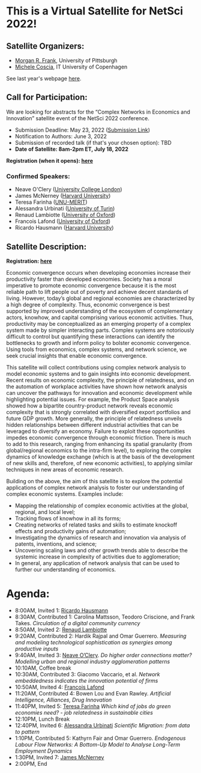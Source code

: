 # This is a Virtual Satellite for NetSci 2022! 
## Satellite Organizers:
- [Morgan R. Frank](https://www.pitt.edu/~mrfrank), University of Pittsburgh
- [Michele Coscia](https://www.michelecoscia.com/), IT University of Copenhagen

See last year's webpage [here](https://mrfrank8176.github.io/Complex-Networks-in-Economics-and-Innovation/2021/).

## Call for Participation:
We are looking for abstracts for the “Complex Networks in Economics and Innovation” satellite event of the NetSci 2022 conference.
- Submission Deadline: May 23, 2022 ([Submission Link](https://easychair.org/conferences/?conf=cnei22))
- Notification to Authors: June 3, 2022
- Submission of recorded talk (if that's your chosen option): TBD
- **Date of Satellite: 8am-2pm ET, July 18, 2022**

**Registration (when it opens): [here](https://netsci2022.net/)**

### Confirmed Speakers:
- Neave O'Clery ([University College London](https://www.ucl.ac.uk/bartlett/casa/people/dr-neave-oclery))
- James McNerney ([Harvard University](https://growthlab.cid.harvard.edu/people/james-mcnerney))
- Teresa Farinha ([UNU-MERIT](https://www.merit.unu.edu/about-us/profile/?staff_id=4023))
- Alessandra Urbinati ([University of Turin](https://scholar.google.com/citations?user=O-QKt_wAAAAJ&hl=en&oi=ao))
- Renaud Lambiotte ([University of Oxford](https://www.maths.ox.ac.uk/people/renaud.lambiotte))
- Francois Lafond ([University of Oxford](https://www.inet.ox.ac.uk/people/francois-lafond/))
- Ricardo Hausmann ([Harvard University](hks.harvard.edu/faculty/ricardo-hausmann))

## Satellite Description:
**Registration: [here](https://netsci2022.net/)**

Economic convergence occurs when developing economies increase their productivity faster than developed economies. Society has a moral imperative to promote economic convergence because it is the most reliable path to lift people out of poverty and achieve decent standards of living. However, today’s global and regional economies are characterized by a high degree of complexity. Thus, economic convergence is best supported by improved understanding of the ecosystem of complementary actors, knowhow, and capital comprising various economic activities. Thus, productivity may be conceptualized as an emerging property of a complex system made by simpler interacting parts. Complex systems are notoriously difficult to control but quantifying these interactions can identify the bottlenecks to growth and inform policy to bolster economic convergence. Using tools from economics, complex systems, and network science, we seek crucial insights that enable economic convergence.

This satellite will collect contributions using complex network analysis to model economic systems and to gain insights into economic development. Recent results on economic complexity, the principle of relatedness, and on the automation of workplace activities have shown how network analysis can uncover the pathways for innovation and economic development while highlighting potential issues. For example, the Product Space analysis showed how a bipartite country-product network reveals economic complexity that is strongly correlated with diversified export portfolios and future GDP growth. More generally, the principle of relatedness unveils hidden relationships between different industrial activities that can be leveraged to diversify an economy. Failure to exploit these opportunities impedes economic convergence through economic friction. There is much to add to this research, ranging from enhancing its spatial granularity (from global/regional economics to the intra-firm level), to exploring the complex dynamics of knowledge exchange (which is at the basis of the development of new skills and, therefore, of new economic activities), to applying similar techniques in new areas of economic research.

Building on the above, the aim of this satellite is to explore the potential applications of complex network analysis to foster our understanding of complex economic systems. Examples include:
- Mapping the relationship of complex economic activities at the global, regional, and local level;
- Tracking flows of knowhow in all its forms; 
- Creating networks of related tasks and skills to estimate knockoff effects and productivity gains of automation;
- Investigating the dynamics of research and innovation via analysis of patents, inventions, and science;
- Uncovering scaling laws and other growth trends able to describe the systemic increase in complexity of activities due to agglomeration;
- In general, any application of network analysis that can be used to further our understanding of economics.

# Agenda:
-	8:00AM, Invited 1: [Ricardo Hausmann](https://www.hks.harvard.edu/faculty/ricardo-hausmann)
-	8:30AM, Contributed 1: Carolina Mattsson, Teodoro Criscione, and Frank Takes. *Circulation of a digital community currency*
-	8:50AM, Invited 2: [Renaud Lambiotte](http://www.lambiotte.be/)
-	9:20AM, Contributed 2: Hardik Rajpal and Omar Guerrero. *Measuring and modeling technological sophistication as synergies among productive inputs*
-	9:40AM, Invited 3: [Neave O’Clery](http://neaveoclery.com/). *Do higher order connections matter? Modelling urban and regional industry agglomeration patterns*
-	10:10AM, Coffee break
-	10:30AM, Contributed 3: Giacomo Vaccario, et al. *Network embeddedness indicates the innovation potential of firms*
-	10:50AM, Invited 4: [Francois Lafond](https://francoislafond.info/)
-	11:20AM, Contributed 4: Bowen Lou and Evan Rawley. *Artificial Intelligence, Alliances, Drug Innovation*
-	11:40PM, Invited 5: [Teresa Farinha](https://tfarinha.wixsite.com/tfarinha) *Which kind of jobs do green economies need? - job relatedness in sustainable cities*
-	12:10PM, Lunch Break
-	12:40PM, Invited 6: [Alessandra Urbinati](https://twitter.com/urbinatiale?lang=en) *Scientific Migration: from data to pattern*
-	1:10PM, Contributed 5: Kathyrn Fair and Omar Guerrero. *Endogenous Labour Flow Networks: A Bottom-Up Model to Analyse Long-Term Employment Dynamics*
-	1:30PM, Invited 7: [James McNerney](https://growthlab.cid.harvard.edu/people/james-mcnerney)
-	2:00PM, End

